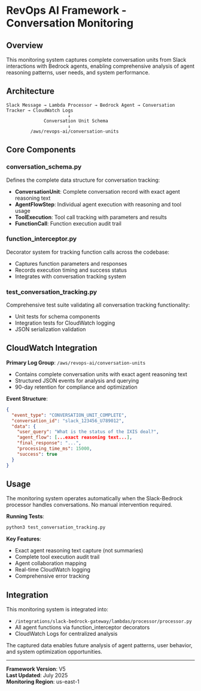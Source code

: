 # RevOps AI Framework - Conversation Monitoring

## Overview

This monitoring system captures complete conversation units from Slack interactions with Bedrock agents, enabling comprehensive analysis of agent reasoning patterns, user needs, and system performance.

## Architecture

```
Slack Message → Lambda Processor → Bedrock Agent → Conversation Tracker → CloudWatch Logs
                       ↓
              Conversation Unit Schema
                       ↓
         /aws/revops-ai/conversation-units
```

## Core Components

### conversation_schema.py
Defines the complete data structure for conversation tracking:
- **ConversationUnit**: Complete conversation record with exact agent reasoning text
- **AgentFlowStep**: Individual agent execution with reasoning and tool usage
- **ToolExecution**: Tool call tracking with parameters and results
- **FunctionCall**: Function execution audit trail

### function_interceptor.py
Decorator system for tracking function calls across the codebase:
- Captures function parameters and responses
- Records execution timing and success status
- Integrates with conversation tracking system

### test_conversation_tracking.py
Comprehensive test suite validating all conversation tracking functionality:
- Unit tests for schema components
- Integration tests for CloudWatch logging
- JSON serialization validation

## CloudWatch Integration

**Primary Log Group**: `/aws/revops-ai/conversation-units`
- Contains complete conversation units with exact agent reasoning text
- Structured JSON events for analysis and querying
- 90-day retention for compliance and optimization

**Event Structure**:
```json
{
  "event_type": "CONVERSATION_UNIT_COMPLETE",
  "conversation_id": "slack_123456_U789012",
  "data": {
    "user_query": "What is the status of the IXIS deal?",
    "agent_flow": [...exact reasoning text...],
    "final_response": "...",
    "processing_time_ms": 15000,
    "success": true
  }
}
```

## Usage

The monitoring system operates automatically when the Slack-Bedrock processor handles conversations. No manual intervention required.

**Running Tests**:
```bash
python3 test_conversation_tracking.py
```

**Key Features**:
- Exact agent reasoning text capture (not summaries)
- Complete tool execution audit trail
- Agent collaboration mapping
- Real-time CloudWatch logging
- Comprehensive error tracking

## Integration

This monitoring system is integrated into:
- `/integrations/slack-bedrock-gateway/lambdas/processor/processor.py`
- All agent functions via function_interceptor decorators
- CloudWatch Logs for centralized analysis

The captured data enables future analysis of agent patterns, user behavior, and system optimization opportunities.

---

**Framework Version**: V5  
**Last Updated**: July 2025  
**Monitoring Region**: us-east-1